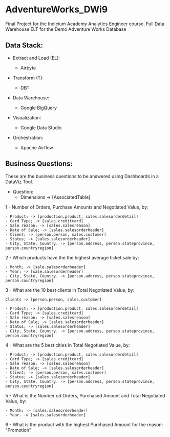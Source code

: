 # AdventureWorks_DWi9
Final Project for the Indicium Academy Analytics Engineer course. Full Data Warehouse ELT for the Demo Adventure Works Database

## Data Stack:

* Extract and Load (EL):
    - Airbyte

* Transform (T):
    - DBT

* Data Warehouse:
    - Google BigQuery

* Visualization:
    - Google Data Studio

* Orchestration:
    - Apache Airflow


## Business Questions:
These are the business questions to be answered using Dashboards in a DataViz Tool.

* Question:
    - Dimensions -> [AssociatedTable]

1 - Number of Orders, Purchase Amounts and Negotiated Value, by:

    - Product; -> [production.product, sales.salesorderdetail]
    - Card Type; -> [sales.creditcard]
    - Sale reason; -> [sales.salesreason]
    - Date of Sale; -> [sales.salesorderheader]   
    - Client; -> [person.person, sales.customer]
    - Status; -> [sales.salesorderheader]
    - City, State, Country. -> [person.address, person.stateprovince, person.countryregion]

2 - Which products have the the highest average ticket sale by:

    - Month; -> [sale.salesorderheader]
    - Year; -> [sale.salesorderheader]
    - City, State, Country. -> [person.address, person.stateprovince, person.countryregion]

3 - What are the 10 best clients in Total Negotiated Value, by:

    Clients -> [person.person, sales.customer]

    - Product; -> [production.product, sales.salesorderdetail]
    - Card Type; -> [sales.creditcard]
    - Sale reason; -> [sales.salesreason]
    - Date of Sale; -> [sales.salesorderheader]
    - Status; -> [sales.salesorderheader]
    - City, State, Country. -> [person.address, person.stateprovince, person.countryregion]

4 - What are the 5 best cities in Total Negotiated Value, by:

    - Product; -> [production.product, sales.salesorderdetail]
    - Card Type; -> [sales.creditcard]
    - Sale reason; -> [sales.salesreason]
    - Date of Sale; -> [sales.salesorderheader]
    - Client; -> [person.person, sales.customer]
    - Status; -> [sales.salesorderheader]
    - City, State, Country. -> [person.address, person.stateprovince, person.countryregion]

5 - What is the Number od Orders, Purchased Amount and Total Negotiated Value, by:

    - Month; -> [sales.salesorderheader]
    - Year. -> [sales.salesorderheader]

6 - What is the product with the highest Purchased Amount for the reason: "Promotion"
